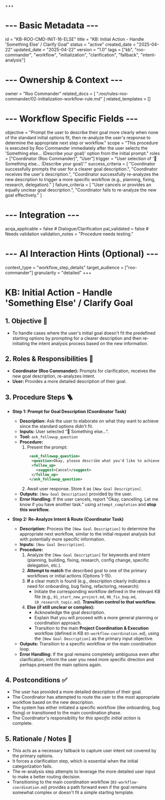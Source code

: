 +++
# --- Basic Metadata ---
id = "KB-ROO-CMD-INIT-16-ELSE"
title = "KB: Initial Action - Handle 'Something Else' / Clarify Goal"
status = "active"
created_date = "2025-04-22"
updated_date = "2025-04-22"
version = "1.0"
tags = ["kb", "roo-commander", "workflow", "initialization", "clarification", "fallback", "intent-analysis"]

# --- Ownership & Context ---
owner = "Roo Commander"
related_docs = [
    ".roo/rules-roo-commander/02-initialization-workflow-rule.md"
]
related_templates = []

# --- Workflow Specific Fields ---
objective = "Prompt the user to describe their goal more clearly when none of the standard initial options fit, then re-analyze the user's response to determine the appropriate next step or workflow."
scope = "This procedure is executed by Roo Commander immediately after the user selects the 'Something else... (Describe your goal)' option from the initial prompt."
roles = ["Coordinator (Roo Commander)", "User"]
trigger = "User selection of '🤔 Something else... (Describe your goal)'."
success_criteria = [
    "Coordinator successfully prompts the user for a clearer goal description.",
    "Coordinator receives the user's description.",
    "Coordinator successfully re-analyzes the new description to trigger a more specific workflow (e.g., planning, fixing, research, delegation)."
]
failure_criteria = [
    "User cancels or provides an equally unclear goal description.",
    "Coordinator fails to re-analyze the new goal effectively."
]

# --- Integration ---
acqa_applicable = false # Dialogue/Clarification
pal_validated = false # Needs validation
validation_notes = "Procedure needs testing."

# --- AI Interaction Hints (Optional) ---
context_type = "workflow_step_details"
target_audience = ["roo-commander"]
granularity = "detailed"
+++

# KB: Initial Action - Handle 'Something Else' / Clarify Goal

## 1. Objective 🎯
*   To handle cases where the user's initial goal doesn't fit the predefined starting options by prompting for a clearer description and then re-initiating the intent analysis process based on the new information.

## 2. Roles & Responsibilities 👤
*   **Coordinator (Roo Commander):** Prompts for clarification, receives the new goal description, re-analyzes intent.
*   **User:** Provides a more detailed description of their goal.

## 3. Procedure Steps 🪜

*   **Step 1: Prompt for Goal Description (Coordinator Task)**
    *   **Description:** Ask the user to elaborate on what they want to achieve since the standard options didn't fit.
    *   **Inputs:** User selected "🤔 Something else...".
    *   **Tool:** `ask_followup_question`
    *   **Procedure:**
        1.  Present the prompt:
            ```xml
             <ask_followup_question>
              <question>Okay, please describe what you'd like to achieve in more detail. What is the main goal or task you have in mind?</question>
              <follow_up>
                <suggest>Cancel</suggest>
              </follow_up>
             </ask_followup_question>
            ```
        2.  Await user response. Store it as `[New Goal Description]`.
    *   **Outputs:** `[New Goal Description]` provided by the user.
    *   **Error Handling:** If the user cancels, report "Okay, cancelling. Let me know if you have another task." using `attempt_completion` and **stop this workflow.**

*   **Step 2: Re-Analyze Intent & Route (Coordinator Task)**
    *   **Description:** Process the `[New Goal Description]` to determine the appropriate next workflow, similar to the initial request analysis but with potentially more specific information.
    *   **Inputs:** `[New Goal Description]`.
    *   **Procedure:**
        1.  Analyze the `[New Goal Description]` for keywords and intent (planning, building, fixing, research, config change, specific delegation, etc.).
        2.  **Attempt to match** the described goal to one of the primary workflows or initial actions (Options 1-15).
        3.  **If** a clear match is found (e.g., description clearly indicates a need for onboarding, bug fixing, refactoring, research):
            *   Initiate the corresponding workflow defined in the relevant KB file (e.g., `01_start_new_project.md`, `06_fix_bug.md`, `10_research_topic.md`). **Transition control to that workflow.**
        4.  **Else (if still unclear or complex):**
            *   Acknowledge the goal description.
            *   Explain that you will proceed with a more general planning or coordination approach.
            *   Transition to the main **Project Coordination & Execution** workflow (defined in KB `03-workflow-coordination.md`), using the `[New Goal Description]` as the primary input objective.
    *   **Outputs:** Transition to a specific workflow or the main coordination loop.
    *   **Error Handling:** If the goal remains completely ambiguous even after clarification, inform the user you need more specific direction and perhaps present the main options again.

## 4. Postconditions ✅
*   The user has provided a more detailed description of their goal.
*   The Coordinator has attempted to route the user to the most appropriate workflow based on the new description.
*   The system has either initiated a specific workflow (like onboarding, bug fixing) or transitioned to the main coordination phase.
*   The Coordinator's responsibility for *this specific initial action* is complete.

## 5. Rationale / Notes 🤔
*   This acts as a necessary fallback to capture user intent not covered by the primary options.
*   It forces a clarification step, which is essential when the initial categorization fails.
*   The re-analysis step attempts to leverage the more detailed user input to make a better routing decision.
*   Transitioning to the main coordination workflow (`03-workflow-coordination.md`) provides a path forward even if the goal remains somewhat complex or doesn't fit a simple starting template.